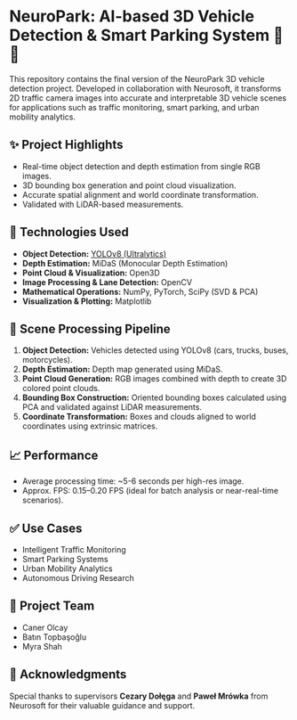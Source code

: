 # NeuroPark: AI-based 3D Vehicle Detection & Smart Parking System 🚗🧠

This repository contains the final version of the NeuroPark 3D vehicle detection project. Developed in collaboration with Neurosoft, it transforms 2D traffic camera images into accurate and interpretable 3D vehicle scenes for applications such as traffic monitoring, smart parking, and urban mobility analytics.

## ✨ Project Highlights

* Real-time object detection and depth estimation from single RGB images.
* 3D bounding box generation and point cloud visualization.
* Accurate spatial alignment and world coordinate transformation.
* Validated with LiDAR-based measurements.

## 🔧 Technologies Used

* **Object Detection:** [YOLOv8 (Ultralytics)](https://github.com/ultralytics/ultralytics)
* **Depth Estimation:** MiDaS (Monocular Depth Estimation)
* **Point Cloud & Visualization:** Open3D
* **Image Processing & Lane Detection:** OpenCV
* **Mathematical Operations:** NumPy, PyTorch, SciPy (SVD & PCA)
* **Visualization & Plotting:** Matplotlib

## 🚩 Scene Processing Pipeline

1. **Object Detection:** Vehicles detected using YOLOv8 (cars, trucks, buses, motorcycles).
2. **Depth Estimation:** Depth map generated using MiDaS.
3. **Point Cloud Generation:** RGB images combined with depth to create 3D colored point clouds.
4. **Bounding Box Construction:** Oriented bounding boxes calculated using PCA and validated against LiDAR measurements.
5. **Coordinate Transformation:** Boxes and clouds aligned to world coordinates using extrinsic matrices.

## 📈 Performance

* Average processing time: \~5-6 seconds per high-res image.
* Approx. FPS: 0.15–0.20 FPS (ideal for batch analysis or near-real-time scenarios).

## ✅ Use Cases

* Intelligent Traffic Monitoring
* Smart Parking Systems
* Urban Mobility Analytics
* Autonomous Driving Research


## 📌 Project Team

* Caner Olcay
* Batın Topbaşoğlu
* Myra Shah

## 🤝 Acknowledgments

Special thanks to supervisors **Cezary Dołęga** and **Paweł Mrówka** from Neurosoft for their valuable guidance and support.

